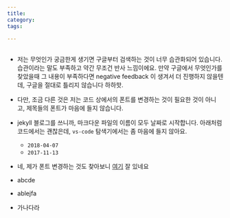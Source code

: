 ```yaml
---
title: 
category:
tags: 

---
```


## 

- 저는 무엇인가 궁금한게 생기면 구글부터 검색하는 것이 너무 습관화되어 있습니다. 습관이라는 말도 부족하고 약간 무조건 반사 느낌이에요. 만약 구글에서 무엇인가를 찾았을때 그 내용이 부족하다면 negative feedback 이 생겨서 더 진행하지 않을텐데, 구글을 절대로 틀리지 않습니다 하하핫. 
- 다만, 조금 다른 것은 저는 코드 상에서의 폰트를 변경하는 것이 필요한 것이 아니고, 제목들의 폰트가 마음에 들지 않습니다. 
- jekyll 블로그를 쓰니까, 마크다운 파일의 이름이 모두 날짜로 시작합니다. 아래처럼 코드에서는 괜찮은데, `vs-code` 탐색기에서는 좀 마음에 들지 않아요. 
    - `2018-04-07`
    - `2017-11-13`

- 네, 제가 폰트 변경하는 것도 찾아보니 [여기](http://recoveryman.tistory.com/3850) 잘 있네요 
- abcde
- ablejfa
- 가나다라
